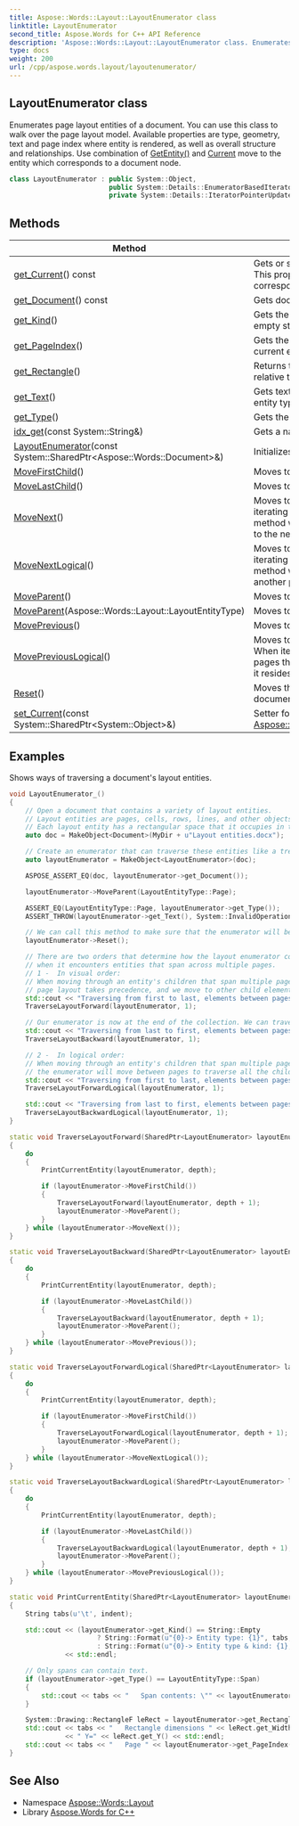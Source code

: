 ```yaml
---
title: Aspose::Words::Layout::LayoutEnumerator class
linktitle: LayoutEnumerator
second_title: Aspose.Words for C++ API Reference
description: 'Aspose::Words::Layout::LayoutEnumerator class. Enumerates page layout entities of a document. You can use this class to walk over the page layout model. Available properties are type, geometry, text and page index where entity is rendered, as well as overall structure and relationships. Use combination of GetEntity() and Current move to the entity which corresponds to a document node in C++.'
type: docs
weight: 200
url: /cpp/aspose.words.layout/layoutenumerator/
---
```

## LayoutEnumerator class


Enumerates page layout entities of a document. You can use this class to walk over the page layout model. Available properties are type, geometry, text and page index where entity is rendered, as well as overall structure and relationships. Use combination of [GetEntity()](../) and [Current](./get_current/) move to the entity which corresponds to a document node.

```cpp
class LayoutEnumerator : public System::Object,
                         public System::Details::EnumeratorBasedIterator<System::SharedPtr<System::Object>>,
                         private System::Details::IteratorPointerUpdater<System::SharedPtr<System::Object>, false>
```

## Methods

| Method | Description |
| --- | --- |
| [get_Current](./get_current/)() const | Gets or sets current position in the page layout model. This property returns an opaque object which corresponds to the current layout entity. |
| [get_Document](./get_document/)() const | Gets document this instance enumerates. |
| [get_Kind](./get_kind/)() | Gets the kind of the current entity. This can be an empty string but never null. |
| [get_PageIndex](./get_pageindex/)() | Gets the 1-based index of a page which contains the current entity. |
| [get_Rectangle](./get_rectangle/)() | Returns the bounding rectangle of the current entity relative to the page top left corner (in points). |
| [get_Text](./get_text/)() | Gets text of the current span entity. Throws for other entity types. |
| [get_Type](./get_type/)() | Gets the type of the current entity. |
| [idx_get](./idx_get/)(const System::String\&) | Gets a named property of the entity. |
| [LayoutEnumerator](./layoutenumerator/)(const System::SharedPtr\<Aspose::Words::Document\>\&) | Initializes new instance of this class. |
| [MoveFirstChild](./movefirstchild/)() | Moves to the first child entity. |
| [MoveLastChild](./movelastchild/)() | Moves to the last child entity. |
| [MoveNext](./movenext/)() | Moves to the next sibling entity in visual order. When iterating lines of a paragraph broken across pages this method will not move to the next page but rather move to the next entity on the same page. |
| [MoveNextLogical](./movenextlogical/)() | Moves to the next sibling entity in a logical order. When iterating lines of a paragraph broken across pages this method will move to the next line even if it resides on another page. |
| [MoveParent](./moveparent/)() | Moves to the parent entity. |
| [MoveParent](./moveparent/)(Aspose::Words::Layout::LayoutEntityType) | Moves to the parent entity of the specified type. |
| [MovePrevious](./moveprevious/)() | Moves to the previous sibling entity. |
| [MovePreviousLogical](./movepreviouslogical/)() | Moves to the previous sibling entity in a logical order. When iterating lines of a paragraph broken across pages this method will move to the previous line even if it resides on another page. |
| [Reset](./reset/)() | Moves the enumerator to the first page of the document. |
| [set_Current](./set_current/)(const System::SharedPtr\<System::Object\>\&) | Setter for [Aspose::Words::Layout::LayoutEnumerator::get_Current](./get_current/). |

## Examples



Shows ways of traversing a document's layout entities. 
```cpp
void LayoutEnumerator_()
{
    // Open a document that contains a variety of layout entities.
    // Layout entities are pages, cells, rows, lines, and other objects included in the LayoutEntityType enum.
    // Each layout entity has a rectangular space that it occupies in the document body.
    auto doc = MakeObject<Document>(MyDir + u"Layout entities.docx");

    // Create an enumerator that can traverse these entities like a tree.
    auto layoutEnumerator = MakeObject<LayoutEnumerator>(doc);

    ASPOSE_ASSERT_EQ(doc, layoutEnumerator->get_Document());

    layoutEnumerator->MoveParent(LayoutEntityType::Page);

    ASSERT_EQ(LayoutEntityType::Page, layoutEnumerator->get_Type());
    ASSERT_THROW(layoutEnumerator->get_Text(), System::InvalidOperationException);

    // We can call this method to make sure that the enumerator will be at the first layout entity.
    layoutEnumerator->Reset();

    // There are two orders that determine how the layout enumerator continues traversing layout entities
    // when it encounters entities that span across multiple pages.
    // 1 -  In visual order:
    // When moving through an entity's children that span multiple pages,
    // page layout takes precedence, and we move to other child elements on this page and avoid the ones on the next.
    std::cout << "Traversing from first to last, elements between pages separated:" << std::endl;
    TraverseLayoutForward(layoutEnumerator, 1);

    // Our enumerator is now at the end of the collection. We can traverse the layout entities backwards to go back to the beginning.
    std::cout << "Traversing from last to first, elements between pages separated:" << std::endl;
    TraverseLayoutBackward(layoutEnumerator, 1);

    // 2 -  In logical order:
    // When moving through an entity's children that span multiple pages,
    // the enumerator will move between pages to traverse all the child entities.
    std::cout << "Traversing from first to last, elements between pages mixed:" << std::endl;
    TraverseLayoutForwardLogical(layoutEnumerator, 1);

    std::cout << "Traversing from last to first, elements between pages mixed:" << std::endl;
    TraverseLayoutBackwardLogical(layoutEnumerator, 1);
}

static void TraverseLayoutForward(SharedPtr<LayoutEnumerator> layoutEnumerator, int depth)
{
    do
    {
        PrintCurrentEntity(layoutEnumerator, depth);

        if (layoutEnumerator->MoveFirstChild())
        {
            TraverseLayoutForward(layoutEnumerator, depth + 1);
            layoutEnumerator->MoveParent();
        }
    } while (layoutEnumerator->MoveNext());
}

static void TraverseLayoutBackward(SharedPtr<LayoutEnumerator> layoutEnumerator, int depth)
{
    do
    {
        PrintCurrentEntity(layoutEnumerator, depth);

        if (layoutEnumerator->MoveLastChild())
        {
            TraverseLayoutBackward(layoutEnumerator, depth + 1);
            layoutEnumerator->MoveParent();
        }
    } while (layoutEnumerator->MovePrevious());
}

static void TraverseLayoutForwardLogical(SharedPtr<LayoutEnumerator> layoutEnumerator, int depth)
{
    do
    {
        PrintCurrentEntity(layoutEnumerator, depth);

        if (layoutEnumerator->MoveFirstChild())
        {
            TraverseLayoutForwardLogical(layoutEnumerator, depth + 1);
            layoutEnumerator->MoveParent();
        }
    } while (layoutEnumerator->MoveNextLogical());
}

static void TraverseLayoutBackwardLogical(SharedPtr<LayoutEnumerator> layoutEnumerator, int depth)
{
    do
    {
        PrintCurrentEntity(layoutEnumerator, depth);

        if (layoutEnumerator->MoveLastChild())
        {
            TraverseLayoutBackwardLogical(layoutEnumerator, depth + 1);
            layoutEnumerator->MoveParent();
        }
    } while (layoutEnumerator->MovePreviousLogical());
}

static void PrintCurrentEntity(SharedPtr<LayoutEnumerator> layoutEnumerator, int indent)
{
    String tabs(u'\t', indent);

    std::cout << (layoutEnumerator->get_Kind() == String::Empty
                      ? String::Format(u"{0}-> Entity type: {1}", tabs, layoutEnumerator->get_Type())
                      : String::Format(u"{0}-> Entity type & kind: {1}, {2}", tabs, layoutEnumerator->get_Type(), layoutEnumerator->get_Kind()))
              << std::endl;

    // Only spans can contain text.
    if (layoutEnumerator->get_Type() == LayoutEntityType::Span)
    {
        std::cout << tabs << "   Span contents: \"" << layoutEnumerator->get_Text() << "\"" << std::endl;
    }

    System::Drawing::RectangleF leRect = layoutEnumerator->get_Rectangle();
    std::cout << tabs << "   Rectangle dimensions " << leRect.get_Width() << "x" << leRect.get_Height() << ", X=" << leRect.get_X()
              << " Y=" << leRect.get_Y() << std::endl;
    std::cout << tabs << "   Page " << layoutEnumerator->get_PageIndex() << std::endl;
}
```

## See Also

* Namespace [Aspose::Words::Layout](../)
* Library [Aspose.Words for C++](../../)
